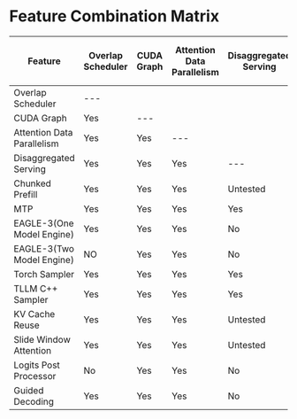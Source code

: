 # Feature Combination Matrix

| Feature                    | Overlap Scheduler | CUDA Graph | Attention Data Parallelism | Disaggregated Serving | Chunked Prefill | MTP      | EAGLE-3(One Model Engine) | EAGLE-3(Two Model Engine) | Torch Sampler | TLLM C++ Sampler | KV Cache Reuse | Slide Window Attention | Logits Post Processor | Guided Decoding |
| -------------------------- | ----------------- | ---------- | -------------------------- | --------------------- | --------------- | -------- | ------------------------- | ------------------------- | ------------- | ---------------- | -------------- | ---------------------- | --------------------- | --------------- |
| Overlap Scheduler          | ---               |            |                            |                       |                 |          |                           |                           |               |                  |                |                        |                       |                 |
| CUDA Graph                 | Yes               | ---        |                            |                       |                 |          |                           |                           |               |                  |                |                        |                       |                 |
| Attention Data Parallelism | Yes               | Yes        | ---                        |                       |                 |          |                           |                           |               |                  |                |                        |                       |                 |
| Disaggregated Serving      | Yes               | Yes        | Yes                        | ---                   |                 |          |                           |                           |               |                  |                |                        |                       |                 |
| Chunked Prefill            | Yes               | Yes        | Yes                        | Untested              | ---             |          |                           |                           |               |                  |                |                        |                       |                 |
| MTP                        | Yes               | Yes        | Yes                        | Yes                   | Untested        | ---      |                           |                           |               |                  |                |                        |                       |                 |
| EAGLE-3(One Model Engine)  | Yes               | Yes        | Yes                        | No                    | Untested        | No       | ---                       |                           |               |                  |                |                        |                       |                 |
| EAGLE-3(Two Model Engine)  | NO                | Yes        | Yes                        | No                    | Untested        | No       | No                        | ---                       |               |                  |                |                        |                       |                 |
| Torch Sampler              | Yes               | Yes        | Yes                        | Yes                   | Yes             | Yes      | Yes                       | Yes                       | ---           |                  |                |                        |                       |                 |
| TLLM C++ Sampler           | Yes               | Yes        | Yes                        | Yes                   | Yes             | No       | No                        | No                        | No            | ---              |                |                        |                       |                 |
| KV Cache Reuse             | Yes               | Yes        | Yes                        | Untested              | Yes             | Untested | Yes                       | No                        | Yes           | Yes              | ---            |                        |                       |                 |
| Slide Window Attention     | Yes               | Yes        | Yes                        | Untested              | Untested        | Untested | Untested                  | Untested                  | Yes           | Yes              | WIP            | ---                    |                       |                 |
| Logits Post Processor      | No                | Yes        | Yes                        | No                    | Untested        | No       | No                        | No                        | Yes           | Yes              | Yes            | Yes                    | ---                   |                 |
| Guided Decoding            | Yes               | Yes        | Yes                        | No                    | Yes             | No       | No                        | No                        | Yes           | Yes              | Yes            | Yes                    | Yes                   | ---             |
